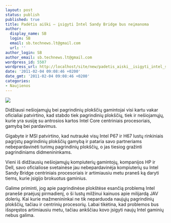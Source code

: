 ```yaml
---
layout: post
status: publish
published: true
title: Padėtis aiški – įsigyti Intel Sandy Bridge bus neįmanoma
author:
  display_name: SB
  login: SB
  email: sb.technews.lt@gmail.com
  url: ''
author_login: SB
author_email: sb.technews.lt@gmail.com
wordpress_id: 5507
wordpress_url: http://localhost/site/new/padetis_aiski__isigyti_intel_sandy_bridge_bus_neimanoma/
date: '2011-02-04 09:08:46 +0200'
date_gmt: '2011-02-04 09:08:46 +0200'
categories:
- Naujienos
---
```

<div class="imgright"><img src="http://technews.lt/upload/350x-SandyBridge-logo.jpg"  /></div>
<p>Didžiausi nešiojamųjų bei pagrindinių plokščių gamintojai visi kartu vakar oficialiai patvirtino, kad stabdo tiek pagrindinių plokščių, tiek ir nešiojamųjų, kurie yra susiję su antrosios kartos Intel Core centriniais procesoriais, gamybą bei pardavimus.</p>
<p>Gigabyte ir MSI patvirtino, kad nutraukė visų Intel P67 ir H67 lustų rinkiniais pagrįstų pagrindinių plokščių  gamybą ir pataria savo partneriams nebepardavinėti turimų pagrindinių plokščių, o jas tiesiog gražinti pagrindiniams didmenininkams.</p>
<p>Vieni iš didžiausių nešiojamųjų kompiuterių gamintojų, kompanijos HP ir Dell, savo oficialiose svetainėse jau nebepardavinėja kompiuterių su Intel Sandy Bridge centriniais procesoriais ir artimiausiu metu praneš ką daryti tiems, kurie įsigijo brokuotus gaminius.</p>
<p>Galime priminti, jog apie pagrindinėse plokštėse esančią problemą Intel pranešė praėjusį pirmadienį, o ši lustų milžinui kainuos apie milijardą JAV dolerių. Kai kurie mažmenininkai ne tik neparduoda naujųjų pagrindinių plokščių, tačiau ir centrinių procesorių. Labai tikėtina, kad problemos bus išspręstos artimiausiu metu, tačiau ankščiau kovo įsigyti naujų Intel gaminių nebus galima.<br /></p>
